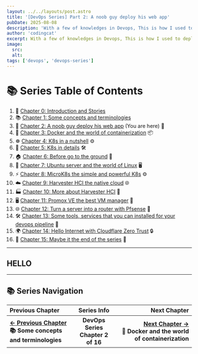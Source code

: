 ```yaml
---
layout: ../../layouts/post.astro
title: '[DevOps Series] Part 2: A noob guy deploy his web app'
pubDate: 2025-08-08
description: 'With a few of knowledges in Devops, This is how I used to deploy my web app to production'
author: 'codingcat'
excerpt: With a few of knowledges in Devops, This is how I used to deploy my web app to production
image:
  src:
  alt:
tags: ['devops', 'devops-series']
---
```


# 📚 Series Table of Contents

1.  📖 [Chapter 0: Introduction and Stories](./devops-part0) 
2.  📚 [Chapter 1: Some concepts and terminologies](./devops-part1) 
3.  🚀 [Chapter 2: A noob guy deploy his web app](./devops-part2) (You are here) 🎯
4.  🐳 [Chapter 3: Docker and the world of containerization](./devops-part3) 📦
5.  ☸️ [Chapter 4: K8s in a nutshell](./devops-part4) ⚙️
6.  🔧 [Chapter 5: K8s in details](./devops-part5) 🛠️
7.  🏠 [Chapter 6: Before go to the ground](./devops-part6) 🏡
8.  🐧 [Chapter 7: Ubuntu server and the world of Linux](./devops-part7) 🖥️
9.  ⚡ [Chapter 8: MicroK8s the simple and powerful K8s](./devops-part8) ⚙️
10. ☁️ [Chapter 9: Harvester HCI the native cloud](./devops-part9) 🌐
11. 🏭 [Chapter 10: More about Harvester HCI](./devops-part10) 🏢
12. 🖥️ [Chapter 11: Promox VE the best VM manager](./devops-part11) 💾
13. 🌐 [Chapter 12: Turn a server into a router with Pfsense](./devops-part12) 🔌
14. 🛠️ [Chapter 13: Some tools, services that you can installed for your devops pipeline](./devops-part13) 🔧
15. 🌍 [Chapter 14: Hello Internet with Cloudflare Zero Trust](./devops-part14) 🔒
16. 🎉 [Chapter 15: Maybe it the end of the series](./devops-part15) 🏁

---

## HELLO

---

## 📚 Series Navigation

| Previous Chapter                                |               Series Info                |                                                                   Next Chapter |
| :---------------------------------------------- | :--------------------------------------: | -----------------------------------------------------------------------------: |
| **[← Previous Chapter](./devops-part1)**<br>**📚 Some concepts and terminologies** | **DevOps Series**<br>**Chapter 2 of 16** | **[Next Chapter →](./devops-part3)**<br>**🐳 Docker and the world of containerization** |